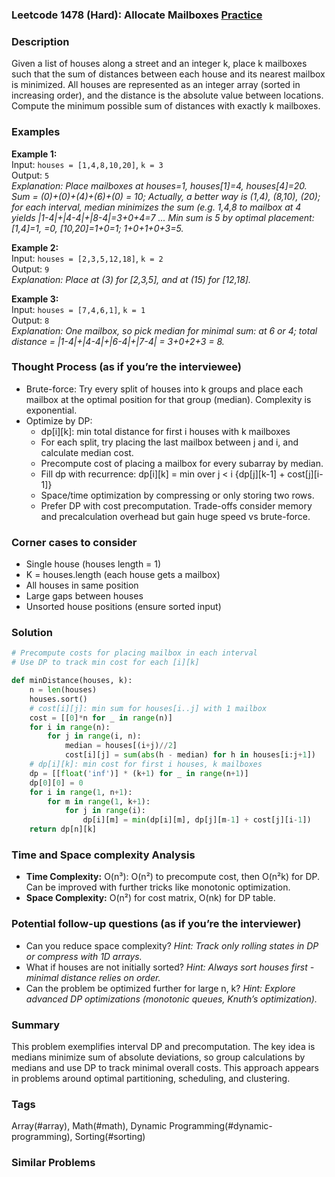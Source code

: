 ### Leetcode 1478 (Hard): Allocate Mailboxes [Practice](https://leetcode.com/problems/allocate-mailboxes)

### Description  
Given a list of houses along a street and an integer k, place k mailboxes such that the sum of distances between each house and its nearest mailbox is minimized. All houses are represented as an integer array (sorted in increasing order), and the distance is the absolute value between locations. Compute the minimum possible sum of distances with exactly k mailboxes.

### Examples  
**Example 1:**  
Input: `houses = [1,4,8,10,20]`, `k = 3`  
Output: `5`  
*Explanation: Place mailboxes at houses=1, houses[1]=4, houses[4]=20. Sum = (0)+(0)+(4)+(6)+(0) = 10; Actually, a better way is (1,4), (8,10), (20); for each interval, median minimizes the sum (e.g. 1,4,8 to mailbox at 4 yields |1-4|+|4-4|+|8-4|=3+0+4=7 ... Min sum is 5 by optimal placement: [1,4]=1, =0, [10,20]=1+0=1; 1+0+1+0+3=5.*

**Example 2:**  
Input: `houses = [2,3,5,12,18]`, `k = 2`  
Output: `9`  
*Explanation: Place at (3) for [2,3,5], and at (15) for [12,18].*

**Example 3:**  
Input: `houses = [7,4,6,1]`, `k = 1`  
Output: `8`  
*Explanation: One mailbox, so pick median for minimal sum: at 6 or 4; total distance = |1-4|+|4-4|+|6-4|+|7-4| = 3+0+2+3 = 8.*

### Thought Process (as if you’re the interviewee)  
- Brute-force: Try every split of houses into k groups and place each mailbox at the optimal position for that group (median). Complexity is exponential.
- Optimize by DP:
  - dp[i][k]: min total distance for first i houses with k mailboxes
  - For each split, try placing the last mailbox between j and i, and calculate median cost.
  - Precompute cost of placing a mailbox for every subarray by median.
  - Fill dp with recurrence: dp[i][k] = min over j < i {dp[j][k-1] + cost[j][i-1]}
  - Space/time optimization by compressing or only storing two rows.
  - Prefer DP with cost precomputation. Trade-offs consider memory and precalculation overhead but gain huge speed vs brute-force.

### Corner cases to consider  
- Single house (houses length = 1)
- K = houses.length (each house gets a mailbox)
- All houses in same position
- Large gaps between houses
- Unsorted house positions (ensure sorted input)

### Solution
```python
# Precompute costs for placing mailbox in each interval
# Use DP to track min cost for each [i][k]

def minDistance(houses, k):
    n = len(houses)
    houses.sort()
    # cost[i][j]: min sum for houses[i..j] with 1 mailbox
    cost = [[0]*n for _ in range(n)]
    for i in range(n):
        for j in range(i, n):
            median = houses[(i+j)//2]
            cost[i][j] = sum(abs(h - median) for h in houses[i:j+1])
    # dp[i][k]: min cost for first i houses, k mailboxes
    dp = [[float('inf')] * (k+1) for _ in range(n+1)]
    dp[0][0] = 0
    for i in range(1, n+1):
        for m in range(1, k+1):
            for j in range(i):
                dp[i][m] = min(dp[i][m], dp[j][m-1] + cost[j][i-1])
    return dp[n][k]
```

### Time and Space complexity Analysis  
- **Time Complexity:** O(n³): O(n²) to precompute cost, then O(n²k) for DP. Can be improved with further tricks like monotonic optimization.
- **Space Complexity:** O(n²) for cost matrix, O(nk) for DP table.

### Potential follow-up questions (as if you’re the interviewer)  
- Can you reduce space complexity?
  *Hint: Track only rolling states in DP or compress with 1D arrays.*
- What if houses are not initially sorted?
  *Hint: Always sort houses first - minimal distance relies on order.*
- Can the problem be optimized further for large n, k?
  *Hint: Explore advanced DP optimizations (monotonic queues, Knuth’s optimization).* 

### Summary
This problem exemplifies interval DP and precomputation. The key idea is medians minimize sum of absolute deviations, so group calculations by medians and use DP to track minimal overall costs. This approach appears in problems around optimal partitioning, scheduling, and clustering.

### Tags
Array(#array), Math(#math), Dynamic Programming(#dynamic-programming), Sorting(#sorting)

### Similar Problems
